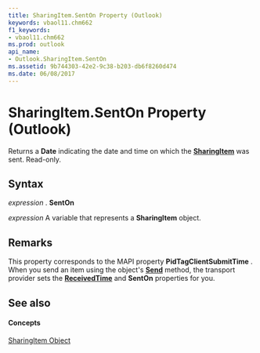```yaml
---
title: SharingItem.SentOn Property (Outlook)
keywords: vbaol11.chm662
f1_keywords:
- vbaol11.chm662
ms.prod: outlook
api_name:
- Outlook.SharingItem.SentOn
ms.assetid: 9b744303-42e2-9c38-b203-db6f8260d474
ms.date: 06/08/2017
---
```



# SharingItem.SentOn Property (Outlook)

Returns a  **Date** indicating the date and time on which the **[SharingItem](Outlook.SharingItem.md)** was sent. Read-only.


## Syntax

 _expression_ . **SentOn**

 _expression_ A variable that represents a **SharingItem** object.


## Remarks

This property corresponds to the MAPI property  **PidTagClientSubmitTime** . When you send an item using the object's **[Send](Outlook.SharingItem.Send(method).md)** method, the transport provider sets the **[ReceivedTime](Outlook.SharingItem.ReceivedTime.md)** and **SentOn** properties for you.


## See also


#### Concepts


[SharingItem Object](Outlook.SharingItem.md)

